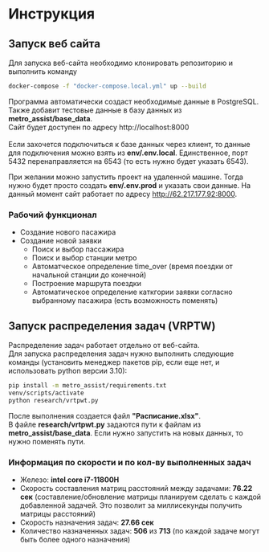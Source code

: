 # Инструкция

## Запуск веб сайта


Для запуска веб-сайта необходимо клонировать репозиторию и выполнить команду
```sh
docker-compose -f "docker-compose.local.yml" up --build
```
Программа автоматически создаст необходимые данные в PostgreSQL. Также добавит тестовые данные в базу данных из <b>metro_assist/base_data</b>.<br>
Сайт будет доступен по адресу http://localhost:8000 <br><br>
Если захочется подключиться к базе данных через клиент, то данные для подключения можно взять из <b>env/.env.local</b>. Единственное, порт 5432 перенаправляется на 6543 (то есть нужно будет указать 6543).<br>

При желании можно запустить проект на удаленной машине. Тогда нужно будет просто создать <b>env/.env.prod</b> и указать свои данные.
На данный момент сайт работает по адресу http://62.217.177.92:8000.

### Рабочий функционал
 - Создание нового пасажира
 - Создание новой заявки
   - Поиск и выбор пассажира
   - Поиск и выбор станции метро
   - Автоматческое определение time_over (время поездки от начальной станции до конечной)
   - Построение маршрута поездки
   - Автоматическое определение каткгории заявки согласно выбранному пасажира (есть возможность поменять) 

## Запуск распределения задач (VRPTW)
Распределение задач работает отдельно от веб-сайта. <br>
Для запуска распределения задач нужно выполнить следующие команды (установить менеджер пакетов pip, если еще нет, и использовать python версии 3.10):
```sh
pip install -m metro_assist/requirements.txt
venv/scripts/activate
python research/vrtpwt.py
```
После выполнения создается файл <b>"Расписание.xlsx"</b>.<br>
В файле <b>research/vrtpwt.py</b> задаются пути к файлам из <b>metro_assist/base_data</b>. Если нужно запустить на новых данных, то нужно поменять пути.
### Информация по скорости и по кол-ву выполненных задач
 - Железо: <b>intel core i7-11800H</b>
 - Скорость составления матриц расстояний между задачами: <b>76.22 сек</b> (составление/обновление матрицы планируем сделать с каждой добавленной задачей. Это позволит за миллисекунды получить матрицы расстояний)
 - Скорость назначения задач: <b>27.66 сек</b>
 - Количество назначенных задач: <b>506</b> из <b>713</b> (по каждой задаче могут быть более одного назначения)
 

